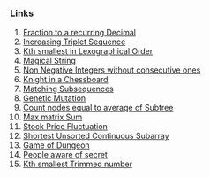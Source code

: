 ### Links
1. [Fraction to a recurring Decimal](https://leetcode.com/problems/fraction-to-recurring-decimal/submissions/876785040/)
2. [Increasing Triplet Sequence](https://leetcode.com/problems/increasing-triplet-subsequence/submissions/876007868/)
3. [Kth smallest in Lexographical Order]()
4. [Magical String](https://leetcode.com/problems/magical-string/submissions/888731218/)
5. [Non Negative Integers without consecutive ones]()
6. [Knight in a Chessboard](https://leetcode.com/problems/knight-probability-in-chessboard/submissions/877850265/)
7. [Matching Subsequences](https://leetcode.com/problems/number-of-matching-subsequences/submissions/886176867/)
8. [Genetic Mutation](https://leetcode.com/problems/minimum-genetic-mutation/submissions/887446737/)
9. [Count nodes equal to average of Subtree](https://leetcode.com/problems/count-nodes-equal-to-average-of-subtree/submissions/877854609/)
10. [Max matrix Sum]()
11. [Stock Price Fluctuation](https://leetcode.com/problems/stock-price-fluctuation/submissions/888762645/)
12. [Shortest Unsorted Continuous Subarray](https://leetcode.com/problems/shortest-unsorted-continuous-subarray/submissions/871402985/)
13. [Game of Dungeon]()
14. [People aware of secret](https://leetcode.com/problems/number-of-people-aware-of-a-secret/submissions/885697818/)
15. [Kth smallest Trimmed number]()
